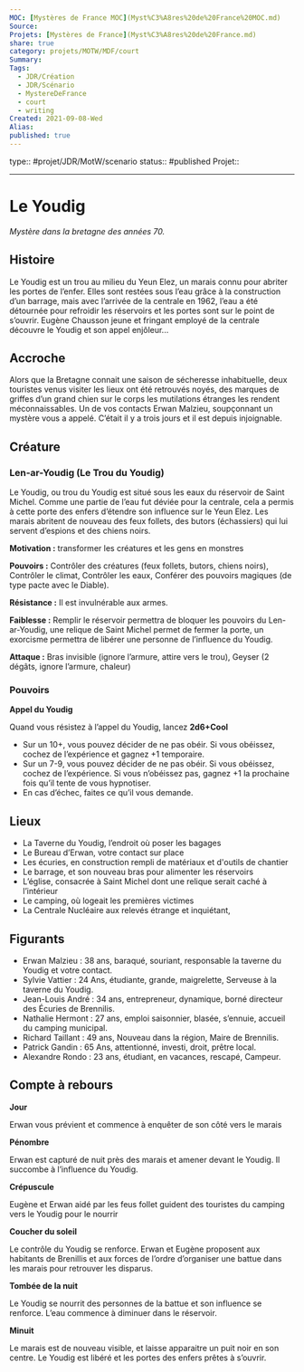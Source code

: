 ```yaml
---
MOC: [Mystères de France MOC](Myst%C3%A8res%20de%20France%20MOC.md)
Source:
Projets: [Mystères de France](Myst%C3%A8res%20de%20France.md)
share: true
category: projets/MOTW/MDF/court
Summary:
Tags:
  - JDR/Création
  - JDR/Scénario
  - MystereDeFrance
  - court
  - writing
Created: 2021-09-08-Wed
Alias:
published: true
---
```

type:: #projet/JDR/MotW/scenario 
status:: #published 
Projet::
***  

# Le Youdig

_Mystère dans la bretagne des années 70._

## Histoire

Le Youdig est un trou au milieu du Yeun Elez, un marais connu pour abriter les portes de l’enfer. Elles sont restées sous l’eau grâce à la construction d’un barrage, mais avec l’arrivée de la centrale en 1962, l’eau a été détournée pour refroidir les réservoirs et les portes sont sur le point de s’ouvrir. Eugène Chausson jeune et fringant employé de la centrale découvre le Youdig et son appel enjôleur...

## Accroche

Alors que la Bretagne connait une saison de sécheresse inhabituelle, deux touristes venus visiter les lieux ont été retrouvés noyés, des marques de griffes d’un grand chien sur le corps les mutilations étranges les rendent méconnaissables. Un de vos contacts Erwan Malzieu, soupçonnant un mystère vous a appelé. C’était il y a trois jours et il est depuis injoignable.

## Créature

### Len-ar-Youdig (Le Trou du Youdig)

Le Youdig, ou trou du Youdig est situé sous les eaux du réservoir de Saint Michel. Comme une partie de l’eau fut déviée pour la centrale, cela a permis à cette porte des enfers d’étendre son influence sur le Yeun Elez. Les marais abritent de nouveau des feux follets, des butors (échassiers) qui lui servent d’espions et des chiens noirs.

**Motivation :** transformer les créatures et les gens en monstres

**Pouvoirs :** Contrôler des créatures (feux follets, butors, chiens noirs), Contrôler le climat, Contrôler les eaux, Conférer des pouvoirs magiques (de type pacte avec le Diable).

**Résistance :** Il est invulnérable aux armes.

**Faiblesse :** Remplir le réservoir permettra de bloquer les pouvoirs du Len-ar-Youdig, une relique de Saint Michel permet de fermer la porte, un exorcisme permettra de libérer une personne de l’influence du Youdig.

**Attaque :** Bras invisible (ignore l’armure, attire vers le trou), Geyser (2 dégâts, ignore l’armure, chaleur)

### Pouvoirs

**Appel du Youdig**

Quand vous résistez à l’appel du Youdig, lancez **2d6+Cool**

-   Sur un 10+, vous pouvez décider de ne pas obéir. Si vous obéissez, cochez de l’expérience et gagnez +1 temporaire.
-   Sur un 7-9, vous pouvez décider de ne pas obéir. Si vous obéissez, cochez de l’expérience. Si vous n’obéissez pas, gagnez +1 la prochaine fois qu’il tente de vous hypnotiser.
-   En cas d’échec, faites ce qu’il vous demande.


## Lieux
       
-   La Taverne du Youdig, l’endroit où poser les bagages
-   Le Bureau d’Erwan, votre contact sur place
-   Les écuries, en construction rempli de matériaux et d'outils de chantier
-   Le barrage, et son nouveau bras pour alimenter les réservoirs
-   L’église, consacrée à Saint Michel dont une relique serait caché à l’intérieur
-   Le camping, où logeait les premières victimes
-   La Centrale Nucléaire aux relevés étrange et inquiétant, 

## Figurants

-   Erwan Malzieu : 38 ans, baraqué, souriant, responsable la taverne du Youdig et votre contact.
-   Sylvie Vattier : 24 Ans, étudiante, grande, maigrelette, Serveuse à la taverne du Youdig.
-   Jean-Louis André : 34 ans, entrepreneur, dynamique, borné directeur des Écuries de Brennilis.
-   Nathalie Hermont : 27 ans, emploi saisonnier, blasée, s’ennuie, accueil du camping municipal.
-   Richard Taillant : 49 ans, Nouveau dans la région, Maire de Brennilis.
-   Patrick Gandin : 65 Ans, attentionné, investi, droit, prêtre local.
-   Alexandre Rondo : 23 ans, étudiant, en vacances, rescapé, Campeur.

## Compte à rebours

**Jour**
    
Erwan vous prévient et commence à enquêter de son côté vers le marais

**Pénombre**
    
Erwan est capturé de nuit près des marais et amener devant le Youdig. Il succombe à l’influence du Youdig.

**Crépuscule**

Eugène et Erwan aidé par les feus follet guident des touristes du camping vers le Youdig pour le nourrir

**Coucher du soleil**

Le contrôle du Youdig se renforce. Erwan et Eugène proposent aux habitants de Brenillis et aux forces de l’ordre d’organiser une battue dans les marais pour retrouver les disparus.

**Tombée de la nuit**  

Le Youdig se nourrit des personnes de la battue et son influence se renforce. L’eau commence à diminuer dans le réservoir.

**Minuit**

Le marais est de nouveau visible, et laisse apparaitre un puit noir en son centre. Le Youdig est libéré et les portes des enfers prêtes à s’ouvrir.